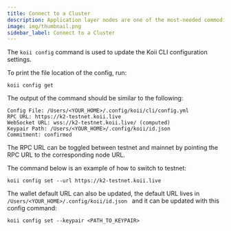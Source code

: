```yaml
---
title: Connect to a Cluster
description: Application layer nodes are one of the most-needed commodities in Web3.
image: img/thumbnail.png
sidebar_label: Connect to a Cluster
---
```


The `koii config` command is used to update the Koii CLI configuration settings.

To print the file location of the config, run:

```
koii config get
```

The output of the command should be similar to the following:

```
Config File: /Users/<YOUR_HOME>/.config/koii/cli/config.yml
RPC URL: https://k2-testnet.koii.live
WebSocket URL: wss://k2-testnet.koii.live/ (computed)
Keypair Path: /Users/<YOUR_HOME>/.config/koii/id.json
Commitment: confirmed
```

The RPC URL can be toggled between testnet and mainnet by pointing the RPC URL to the corresponding node URL.

The command below is an example of how to switch to testnet:

```
koii config set --url https://k2-testnet.koii.live
```

The wallet default URL can also be updated, the default URL lives in `/Users/<YOUR_HOME>/.config/koii/id.json ` and it can be updated with this config command:

```
koii config set --keypair <PATH_TO_KEYPAIR>
```
